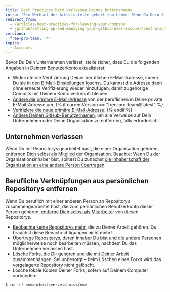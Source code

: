 ```yaml
---
title: Best Practices beim Verlassen Deines Unternehmens
intro: 'Ein Wechsel der Arbeitsstelle gehört zum Leben. Wenn Du Dein GitHub-Benutzerkonto für private *und* berufliche Zwecke nutzt, musst Du ein paar Dinge beachten, wenn Du Dein Unternehmen verlässt.'
redirect_from:
  - /articles/best-practices-for-leaving-your-company
  - /github/setting-up-and-managing-your-github-user-account/best-practices-for-leaving-your-company
versions:
  free-pro-team: '*'
topics:
  - Accounts
---
```


Bevor Du Dein Unternehmen verlässt, stelle sicher, dass Du die folgenden Angaben in Deinem Benutzerkonto aktualisierst:

- Widerrufe die Verifizierung Deiner beruflichen E-Mail-Adresse, indem Du [sie in den E-Mail-Einstellungen löschst](/articles/changing-your-primary-email-address). Du kannst die Adresse dann ohne erneute Verifizierung wieder hinzufügen, damit zugehörige Commits mit Deinem Konto verknüpft bleiben.
- [Ändere die primäre E-Mail-Adresse](/articles/changing-your-primary-email-address) von der beruflichen in Deine private E-Mail-Adresse um.
{% if currentVersion == "free-pro-team@latest" %}
- [Verifiziere die neue primäre E-Mail-Adresse](/articles/verifying-your-email-address).
{% endif %}
- [Ändere Deinen GitHub-Benutzernamen](/articles/changing-your-github-username), um alle Verweise auf Dein Unternehmen oder Deine Organisation zu entfernen, falls erforderlich.

## Unternehmen verlassen

Wenn Du mit Repositorys gearbeitet hast, die einer Organisation gehören, [entfernen Dich selbst als Mitglied der Organisation](/articles/removing-yourself-from-an-organization). Beachte: Wenn Du der Organisationsinhaber bist, solltest Du zunächst [die Inhaberschaft der Organisation an eine andere Person übertragen](/articles/transferring-organization-ownership).

## Berufliche Verknüpfungen aus persönlichen Repositorys entfernen

Wenn Du beruflich mit einer anderen Person an Repositorys zusammengearbeitet hast, die zum persönlichen Benutzerkonto dieser Person gehören, [entferne Dich selbst als Mitarbeiter](/articles/removing-yourself-from-a-collaborator-s-repository) von diesen Repositorys.

- [Beobachte keine Repositorys mehr](https://github.com/watching), die zu Deiner Arbeit gehören. Du brauchst diese Benachrichtigungen nicht mehr!
- [Übertrage Repositorys, deren Inhaber Du bist](/articles/how-to-transfer-a-repository) und die andere Personen möglicherweise noch bearbeiten müssen, nachdem Du das Unternehmen verlassen hast.
- [Lösche Forks, die Dir gehören](/articles/deleting-a-repository) und die mit Deiner Arbeit zusammenhängen. Sei unbesorgt – beim Löschen eines Forks wird das vorgelagerte Repository nicht gelöscht.
- Lösche lokale Kopien Deiner Forks, sofern auf Deinem Computer vorhanden:

```shell
$ rm -rf <em>arbeitsverzeichnis</em>
```
